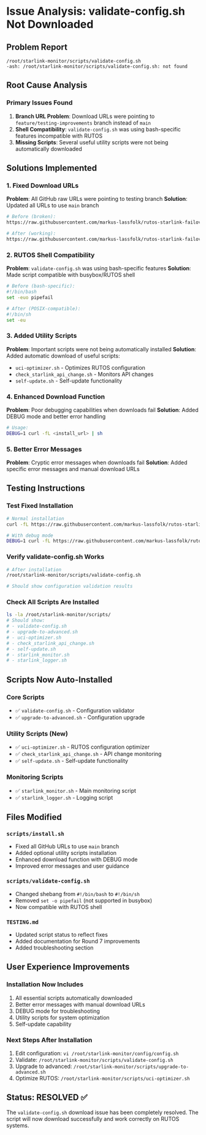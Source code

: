 # Issue Analysis: validate-config.sh Not Downloaded

## Problem Report

```text
/root/starlink-monitor/scripts/validate-config.sh
-ash: /root/starlink-monitor/scripts/validate-config.sh: not found
```

## Root Cause Analysis

### Primary Issues Found

1. **Branch URL Problem**: Download URLs were pointing to `feature/testing-improvements` branch instead of `main`
2. **Shell Compatibility**: `validate-config.sh` was using bash-specific features incompatible with RUTOS
3. **Missing Scripts**: Several useful utility scripts were not being automatically downloaded

## Solutions Implemented

### 1. Fixed Download URLs

**Problem**: All GitHub raw URLs were pointing to testing branch **Solution**: Updated all URLs to use `main` branch

```bash
# Before (broken):
https://raw.githubusercontent.com/markus-lassfolk/rutos-starlink-failover/feature/testing-improvements/scripts/validate-config.sh

# After (working):
https://raw.githubusercontent.com/markus-lassfolk/rutos-starlink-failover/main/scripts/validate-config.sh
```

### 2. RUTOS Shell Compatibility

**Problem**: `validate-config.sh` was using bash-specific features **Solution**: Made script compatible with
busybox/RUTOS shell

```bash
# Before (bash-specific):
#!/bin/bash
set -euo pipefail

# After (POSIX-compatible):
#!/bin/sh
set -eu
```

### 3. Added Utility Scripts

**Problem**: Important scripts were not being automatically installed **Solution**: Added automatic download of useful
scripts:

- `uci-optimizer.sh` - Optimizes RUTOS configuration
- `check_starlink_api_change.sh` - Monitors API changes
- `self-update.sh` - Self-update functionality

### 4. Enhanced Download Function

**Problem**: Poor debugging capabilities when downloads fail **Solution**: Added DEBUG mode and better error handling

```bash
# Usage:
DEBUG=1 curl -fL <install_url> | sh
```

### 5. Better Error Messages

**Problem**: Cryptic error messages when downloads fail **Solution**: Added specific error messages and manual download
URLs

## Testing Instructions

### Test Fixed Installation

```bash
# Normal installation
curl -fL https://raw.githubusercontent.com/markus-lassfolk/rutos-starlink-failover/main/scripts/install.sh | sh

# With debug mode
DEBUG=1 curl -fL https://raw.githubusercontent.com/markus-lassfolk/rutos-starlink-failover/main/scripts/install.sh | sh
```

### Verify validate-config.sh Works

```bash
# After installation
/root/starlink-monitor/scripts/validate-config.sh

# Should show configuration validation results
```

### Check All Scripts Are Installed

```bash
ls -la /root/starlink-monitor/scripts/
# Should show:
# - validate-config.sh
# - upgrade-to-advanced.sh
# - uci-optimizer.sh
# - check_starlink_api_change.sh
# - self-update.sh
# - starlink_monitor.sh
# - starlink_logger.sh
```

## Scripts Now Auto-Installed

### Core Scripts

- ✅ `validate-config.sh` - Configuration validator
- ✅ `upgrade-to-advanced.sh` - Configuration upgrade

### Utility Scripts (New)

- ✅ `uci-optimizer.sh` - RUTOS configuration optimizer
- ✅ `check_starlink_api_change.sh` - API change monitoring
- ✅ `self-update.sh` - Self-update functionality

### Monitoring Scripts

- ✅ `starlink_monitor.sh` - Main monitoring script
- ✅ `starlink_logger.sh` - Logging script

## Files Modified

### `scripts/install.sh`

- Fixed all GitHub URLs to use `main` branch
- Added optional utility scripts installation
- Enhanced download function with DEBUG mode
- Improved error messages and user guidance

### `scripts/validate-config.sh`

- Changed shebang from `#!/bin/bash` to `#!/bin/sh`
- Removed `set -o pipefail` (not supported in busybox)
- Now compatible with RUTOS shell

### `TESTING.md`

- Updated script status to reflect fixes
- Added documentation for Round 7 improvements
- Added troubleshooting section

## User Experience Improvements

### Installation Now Includes

1. All essential scripts automatically downloaded
2. Better error messages with manual download URLs
3. DEBUG mode for troubleshooting
4. Utility scripts for system optimization
5. Self-update capability

### Next Steps After Installation

1. Edit configuration: `vi /root/starlink-monitor/config/config.sh`
2. Validate: `/root/starlink-monitor/scripts/validate-config.sh`
3. Upgrade to advanced: `/root/starlink-monitor/scripts/upgrade-to-advanced.sh`
4. Optimize RUTOS: `/root/starlink-monitor/scripts/uci-optimizer.sh`

## Status: RESOLVED ✅

The `validate-config.sh` download issue has been completely resolved. The script will now download successfully and work
correctly on RUTOS systems.
